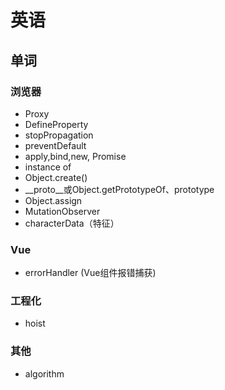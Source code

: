 # 英语

## 单词

### 浏览器

* Proxy
* DefineProperty
* stopPropagation
* preventDefault
* apply,bind,new, Promise
* instance of
* Object.create()
* __proto__或Object.getPrototypeOf、prototype
* Object.assign
* MutationObserver
* characterData（特征）

### Vue

* errorHandler (Vue组件报错捕获)

### 工程化

* hoist

### 其他

* algorithm
